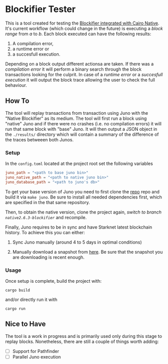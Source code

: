 # Blockifier Tester

This is a tool created for testing the [Blockifier integrated with Cairo Native](https://github.com/NethermindEth/blockifier). It's current workflow (which could change in the future) is executing a _block range_ from _a_ to _b_. Each block executed can have the following results:

1. A compilation error,
2. a runtime error or
3. a succesfull execution.

Depending on a block output different actionsa are taken. If there was a _compilation error_ it will perform a binary search through the block transactions looking for the culprit. In case of a _runtime error_ or a _succesfull execution_ it will output the block trace allowing the user to check the full behaviour.

## How To

The tool will replay transactions from transaction using Juno with the "Native Blockifier" as its medium. The tool will first run a block using "native" Juno and if there were no crashes (i.e. no compilation errors) it will run that same block with "base" Juno. It will then output a JSON object in the `./results/` directory which will contain a summary of the difference of the traces betweeen both Junos.

### Setup

In the `config.toml` located at the project root set the following variables

```toml
juno_path = "<path to base juno bin>"
juno_native_path = "<path to native juno bin>"
juno_database_path = "<path to juno's db>"
```

To get your base version of Juno you need to first clone the [repo](https://github.com/NethermindEth/juno) repo and build it via `make juno`. Be sure to install all needed dependencies first, which are specified in the that same repository.

Then, to obtain the native version, clone the project again, _switch to branch `native2.6.3-blockifier`_ and recompile.

Finally, Juno requires to be in sync and have Starknet latest blockchain history. To achieve this you can either:

1. Sync Juno manually (around 4 to 5 days in optimal conditions)

2. Manually download a snapshot from [here](https://github.com/NethermindEth/juno). Be sure that the snapshot you are downloading is recent enough.

### Usage

Once setup is complete, build the project with:

```
cargo build
```

and/or directly run it with

```
cargo run
```

## Nice to Have

The tool is a work in progress and is primarily used only during this stage to replay blocks. Nonetheless, there are still a couple of things worth adding:

- [ ] Support for Pathfinder
- [ ] Parallel Juno execution
